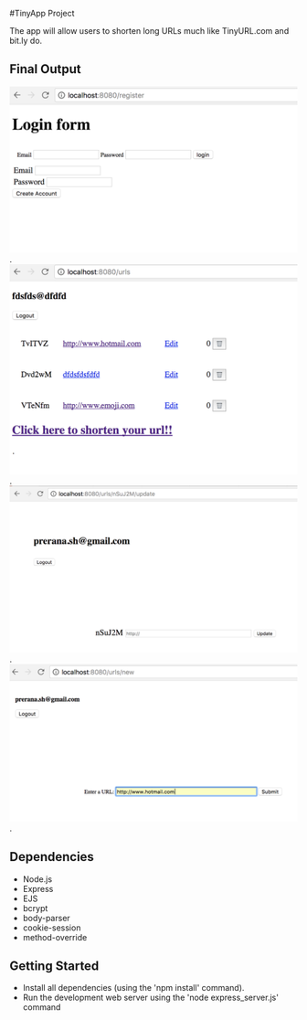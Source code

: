 #TinyApp Project

The app will allow users to shorten long URLs much like TinyURL.com and bit.ly do.


## Final Output

!["Login Page"](https://github.com/PreranaShrestha/tinyApp/blob/master/doc/Screen%20Shot%202018-01-27%20at%203.14.37%20PM.png).
!["Edit Page"](https://github.com/PreranaShrestha/tinyApp/blob/master/doc/Screen%20Shot%202018-01-27%20at%203.21.46%20PM.png).
!["Update Page"](https://github.com/PreranaShrestha/tinyApp/blob/master/doc/Screen%20Shot%202018-01-27%20at%203.22.32%20PM.png).
!["Create short URL"](https://github.com/PreranaShrestha/tinyApp/blob/master/doc/Screen%20Shot%202018-01-27%20at%203.22.55%20PM.png).



## Dependencies


- Node.js
- Express
- EJS
- bcrypt
- body-parser
- cookie-session
- method-override


## Getting Started

- Install all dependencies (using the 'npm install' command).
- Run the development web server using the
'node express_server.js' command

